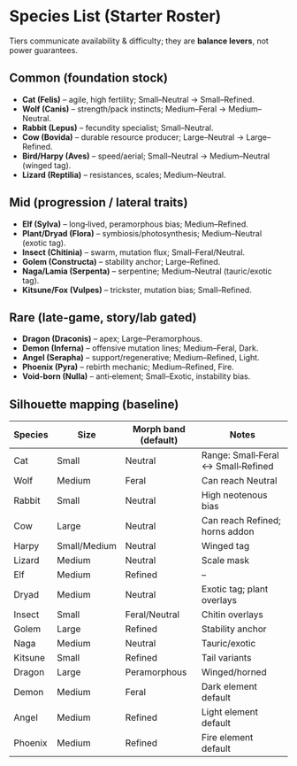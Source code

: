 # Species List (Starter Roster)

Tiers communicate availability & difficulty; they are **balance levers**, not power guarantees.

## Common (foundation stock)
- **Cat (Felis)** – agile, high fertility; Small–Neutral → Small–Refined.
- **Wolf (Canis)** – strength/pack instincts; Medium–Feral → Medium–Neutral.
- **Rabbit (Lepus)** – fecundity specialist; Small–Neutral.
- **Cow (Bovida)** – durable resource producer; Large–Neutral → Large–Refined.
- **Bird/Harpy (Aves)** – speed/aerial; Small–Neutral → Medium–Neutral (winged tag).
- **Lizard (Reptilia)** – resistances, scales; Medium–Neutral.

## Mid (progression / lateral traits)
- **Elf (Sylva)** – long‑lived, peramorphous bias; Medium–Refined.
- **Plant/Dryad (Flora)** – symbiosis/photosynthesis; Medium–Neutral (exotic tag).
- **Insect (Chitinia)** – swarm, mutation flux; Small–Feral/Neutral.
- **Golem (Constructa)** – stability anchor; Large–Refined.
- **Naga/Lamia (Serpenta)** – serpentine; Medium–Neutral (tauric/exotic tag).
- **Kitsune/Fox (Vulpes)** – trickster, mutation bias; Small–Refined.

## Rare (late‑game, story/lab gated)
- **Dragon (Draconis)** – apex; Large–Peramorphous.
- **Demon (Inferna)** – offensive mutation lines; Medium–Feral, Dark.
- **Angel (Serapha)** – support/regenerative; Medium–Refined, Light.
- **Phoenix (Pyra)** – rebirth mechanic; Medium–Refined, Fire.
- **Void‑born (Nulla)** – anti‑element; Small–Exotic, instability bias.

## Silhouette mapping (baseline)
| Species | Size | Morph band (default) | Notes |
|---|---|---|---|
| Cat | Small | Neutral | Range: Small‑Feral ↔ Small‑Refined |
| Wolf | Medium | Feral | Can reach Neutral |
| Rabbit | Small | Neutral | High neotenous bias |
| Cow | Large | Neutral | Can reach Refined; horns addon |
| Harpy | Small/Medium | Neutral | Winged tag |
| Lizard | Medium | Neutral | Scale mask |
| Elf | Medium | Refined | – |
| Dryad | Medium | Neutral | Exotic tag; plant overlays |
| Insect | Small | Feral/Neutral | Chitin overlays |
| Golem | Large | Refined | Stability anchor |
| Naga | Medium | Neutral | Tauric/exotic |
| Kitsune | Small | Refined | Tail variants |
| Dragon | Large | Peramorphous | Winged/horned |
| Demon | Medium | Feral | Dark element default |
| Angel | Medium | Refined | Light element default |
| Phoenix | Medium | Refined | Fire element default |
